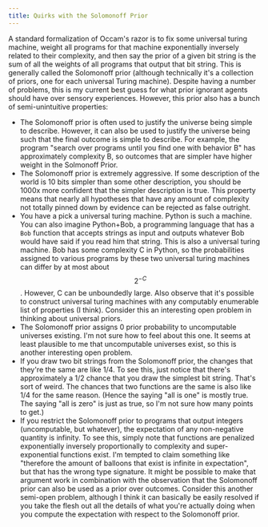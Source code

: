 ```yaml
---
title: Quirks with the Solomonoff Prior
---
```


A standard formalization of Occam's razor is to fix some universal turing machine, weight all programs for that machine exponentially inversely related to their complexity, and then say the prior of a given bit string is the sum of all the weights of all programs that output that bit string. This is generally called the Solomonoff prior (although technically it's a collection of priors, one for each universal Turing machine). Despite having a number of problems, this is my current best guess for what prior ignorant agents should have over sensory experiences. However, this prior also has a bunch of semi-unintuitive properties:

* The Solomonoff prior is often used to justify the universe being simple to describe. However, it can also be used to justify the universe being such that the final outcome is simple to describe. For example, the program "search over programs until you find one with behavior B" has approximately complexity B, so outcomes that are simpler have higher weight in the Solmonoff Prior.
* The Solomonoff prior is extremely aggressive. If some description of the world is 10 bits simpler than some other description, you should be 1000x more confident that the simpler description is true. This property means that nearly all hypotheses that have any amount of complexity not totally pinned down by evidence can be rejected as false outright.
* You have a pick a universal turing machine. Python is such a machine. You can also imagine Python+Bob, a programming language that has a `Bob` function that accepts strings as input and outputs whatever Bob would have said if you read him that string. This is also a universal turing machine. Bob has some complexity C in Python, so the probabilities assigned to various programs by these two universal turing machines can differ by at most about $$2^{-C}$$. However, C can be unboundedly large. AIso observe that it's possible to construct universal turing machines with any computably enumerable list of properties (I think). Consider this an interesting open problem in thinking about universal priors.
* The Solomonoff prior assigns 0 prior probability to uncomputable universes existing. I'm not sure how to feel about this one. It seems at least plausible to me that uncomputable universes exist, so this is another interesting open problem.
* If you draw two bit strings from the Solomonoff prior, the changes that they're the same are like 1/4. To see this, just notice that there's approximately a 1/2 chance that you draw the simplest bit string. That's sort of weird. The chances that two functions are the same is also like 1/4 for the same reason. (Hence the saying "all is one" is mostly true. The saying "all is zero" is just as true, so I'm not sure how many points to get.)
*  If you restrict the Solomonoff prior to programs that output integers (uncomputable, but whatever), the expectation of any non-negative quantity is infinity. To see this, simply note that functions are penalized exponentially inversely proportionally to complexity and super-exponential functions exist. I'm tempted to claim something like "therefore the amount of balloons that exist is infinite in expectation", but that has the wrong type signature. It might be possible to make that argument work in combination with the observation that the Solomonoff prior can also be used as a prior over outcomes. Consider this another semi-open problem, although I think it can basically be easily resolved if you take the flesh out all the details of what you're actually doing when you compute the expectation with respect to the Solomonoff prior.